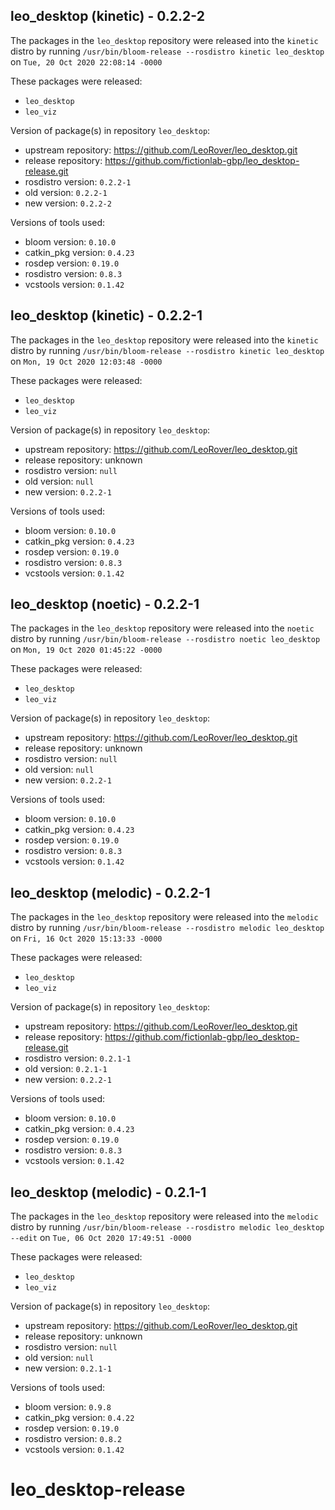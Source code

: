 ## leo_desktop (kinetic) - 0.2.2-2

The packages in the `leo_desktop` repository were released into the `kinetic` distro by running `/usr/bin/bloom-release --rosdistro kinetic leo_desktop` on `Tue, 20 Oct 2020 22:08:14 -0000`

These packages were released:
- `leo_desktop`
- `leo_viz`

Version of package(s) in repository `leo_desktop`:

- upstream repository: https://github.com/LeoRover/leo_desktop.git
- release repository: https://github.com/fictionlab-gbp/leo_desktop-release.git
- rosdistro version: `0.2.2-1`
- old version: `0.2.2-1`
- new version: `0.2.2-2`

Versions of tools used:

- bloom version: `0.10.0`
- catkin_pkg version: `0.4.23`
- rosdep version: `0.19.0`
- rosdistro version: `0.8.3`
- vcstools version: `0.1.42`


## leo_desktop (kinetic) - 0.2.2-1

The packages in the `leo_desktop` repository were released into the `kinetic` distro by running `/usr/bin/bloom-release --rosdistro kinetic leo_desktop` on `Mon, 19 Oct 2020 12:03:48 -0000`

These packages were released:
- `leo_desktop`
- `leo_viz`

Version of package(s) in repository `leo_desktop`:

- upstream repository: https://github.com/LeoRover/leo_desktop.git
- release repository: unknown
- rosdistro version: `null`
- old version: `null`
- new version: `0.2.2-1`

Versions of tools used:

- bloom version: `0.10.0`
- catkin_pkg version: `0.4.23`
- rosdep version: `0.19.0`
- rosdistro version: `0.8.3`
- vcstools version: `0.1.42`


## leo_desktop (noetic) - 0.2.2-1

The packages in the `leo_desktop` repository were released into the `noetic` distro by running `/usr/bin/bloom-release --rosdistro noetic leo_desktop` on `Mon, 19 Oct 2020 01:45:22 -0000`

These packages were released:
- `leo_desktop`
- `leo_viz`

Version of package(s) in repository `leo_desktop`:

- upstream repository: https://github.com/LeoRover/leo_desktop.git
- release repository: unknown
- rosdistro version: `null`
- old version: `null`
- new version: `0.2.2-1`

Versions of tools used:

- bloom version: `0.10.0`
- catkin_pkg version: `0.4.23`
- rosdep version: `0.19.0`
- rosdistro version: `0.8.3`
- vcstools version: `0.1.42`


## leo_desktop (melodic) - 0.2.2-1

The packages in the `leo_desktop` repository were released into the `melodic` distro by running `/usr/bin/bloom-release --rosdistro melodic leo_desktop` on `Fri, 16 Oct 2020 15:13:33 -0000`

These packages were released:
- `leo_desktop`
- `leo_viz`

Version of package(s) in repository `leo_desktop`:

- upstream repository: https://github.com/LeoRover/leo_desktop.git
- release repository: https://github.com/fictionlab-gbp/leo_desktop-release.git
- rosdistro version: `0.2.1-1`
- old version: `0.2.1-1`
- new version: `0.2.2-1`

Versions of tools used:

- bloom version: `0.10.0`
- catkin_pkg version: `0.4.23`
- rosdep version: `0.19.0`
- rosdistro version: `0.8.3`
- vcstools version: `0.1.42`


## leo_desktop (melodic) - 0.2.1-1

The packages in the `leo_desktop` repository were released into the `melodic` distro by running `/usr/bin/bloom-release --rosdistro melodic leo_desktop --edit` on `Tue, 06 Oct 2020 17:49:51 -0000`

These packages were released:
- `leo_desktop`
- `leo_viz`

Version of package(s) in repository `leo_desktop`:

- upstream repository: https://github.com/LeoRover/leo_desktop.git
- release repository: unknown
- rosdistro version: `null`
- old version: `null`
- new version: `0.2.1-1`

Versions of tools used:

- bloom version: `0.9.8`
- catkin_pkg version: `0.4.22`
- rosdep version: `0.19.0`
- rosdistro version: `0.8.2`
- vcstools version: `0.1.42`


# leo_desktop-release